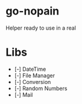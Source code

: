 # go-nopain

Helper ready to use in a real 

# Libs
- [-] DateTime
- [-] File Manager
- [-] Conversion
- [-] Random Numbers
- [-] Mail